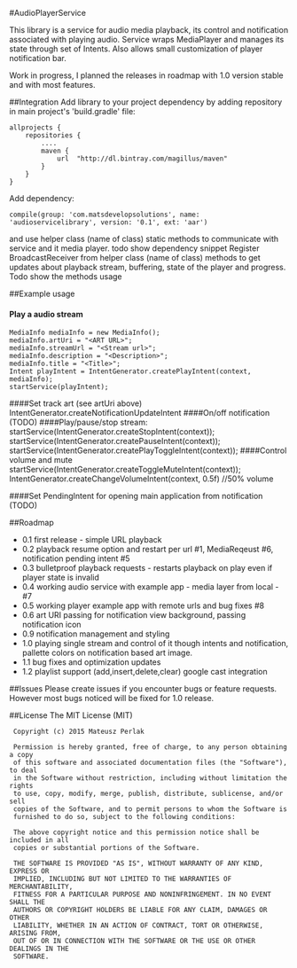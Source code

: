 #AudioPlayerService

This library is a service for audio media playback, its control and notification associated with playing audio.
Service wraps MediaPlayer and manages its state through set of Intents. 
Also allows small customization of player notification bar.

Work in progress, I planned the releases in roadmap with 1.0 version stable and with most features.


##Integration
Add library to your project dependency by adding repository in main project's 'build.gradle' file:

    allprojects {
        repositories {
            ....
            maven {
                url  "http://dl.bintray.com/magillus/maven"
            }
        }
    }
    
Add dependency:

    compile(group: 'com.matsdevelopsolutions', name: 'audioservicelibrary', version: '0.1', ext: 'aar')
    
and use helper class (name of class) static methods to communicate with service and it media player.
todo show dependency snippet
Register BroadcastReceiver from helper class (name of class) methods to get updates about playback stream, buffering, state of the player and progress.
Todo show the methods usage

##Example usage
           
#### Play a audio stream
    MediaInfo mediaInfo = new MediaInfo();
    mediaInfo.artUri = "<ART URL>";
    mediaInfo.streamUrl = "<Stream url>";
    mediaInfo.description = "<Description>";
    mediaInfo.title = "<Title>";
    Intent playIntent = IntentGenerator.createPlayIntent(context, mediaInfo);
    startService(playIntent);
####Set track art (see artUri above)
    IntentGenerator.createNotificationUpdateIntent
####On/off notification (TODO)
####Play/pause/stop stream:
    startService(IntentGenerator.createStopIntent(context));
    startService(IntentGenerator.createPauseIntent(context));
    startService(IntentGenerator.createPlayToggleIntent(context));
####Control volume and mute
    startService(IntentGenerator.createToggleMuteIntent(context));
    IntentGenerator.createChangeVolumeIntent(context, 0.5f) //50% volume
    
####Set PendingIntent for opening main application from notification (TODO)

##Roadmap
+ 0.1 first release - simple URL playback
+ 0.2 playback resume option and restart per url #1, MediaReqeust #6, notification pending intent #5
+ 0.3 bulletproof playback requests - restarts playback on play even if player state is invalid
+ 0.4 working audio service with example app - media layer from local - #7
+ 0.5 working player example app with remote urls and bug fixes #8
+ 0.6 art URI passing for notification view background, passing notification icon
+ 0.9 notification management and styling
+ 1.0 playing single stream and control of it though intents and notification, pallette colors on notification based art image.
+ 1.1 bug fixes and optimization updates
+ 1.2 playlist support (add,insert,delete,clear) google cast integration

##Issues
Please create issues if you encounter bugs or feature requests. 
However most bugs noticed will be fixed for 1.0 release.

##License
    The MIT License (MIT)
     
     Copyright (c) 2015 Mateusz Perlak
     
     Permission is hereby granted, free of charge, to any person obtaining a copy
     of this software and associated documentation files (the "Software"), to deal
     in the Software without restriction, including without limitation the rights
     to use, copy, modify, merge, publish, distribute, sublicense, and/or sell
     copies of the Software, and to permit persons to whom the Software is
     furnished to do so, subject to the following conditions:
     
     The above copyright notice and this permission notice shall be included in all
     copies or substantial portions of the Software.
     
     THE SOFTWARE IS PROVIDED "AS IS", WITHOUT WARRANTY OF ANY KIND, EXPRESS OR
     IMPLIED, INCLUDING BUT NOT LIMITED TO THE WARRANTIES OF MERCHANTABILITY,
     FITNESS FOR A PARTICULAR PURPOSE AND NONINFRINGEMENT. IN NO EVENT SHALL THE
     AUTHORS OR COPYRIGHT HOLDERS BE LIABLE FOR ANY CLAIM, DAMAGES OR OTHER
     LIABILITY, WHETHER IN AN ACTION OF CONTRACT, TORT OR OTHERWISE, ARISING FROM,
     OUT OF OR IN CONNECTION WITH THE SOFTWARE OR THE USE OR OTHER DEALINGS IN THE
     SOFTWARE.
